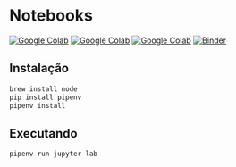 # Notebooks

[![Google Colab](https://img.shields.io/badge/launch-titanic-yellow.svg)](https://colab.research.google.com/github/catolicasc-joinville/notebooks-ml/blob/master/titanic/titanic.ipynb)
[![Google Colab](https://img.shields.io/badge/launch-python-yellow.svg)](https://colab.research.google.com/github/catolicasc-joinville/notebooks-ml/blob/master/python/introducao.ipynb)
[![Google Colab](https://img.shields.io/badge/launch-classificacao-yellow.svg)](https://colab.research.google.com/github/catolicasc-joinville/notebooks-ml/blob/master/ml/classificacao.ipynb)
[![Binder](https://mybinder.org/badge.svg)](https://mybinder.org/v2/gh/catolicasc-joinville/notebooks-ml/master)

## Instalação

```sh
brew install node
pip install pipenv
pipenv install
```

## Executando

```sh
pipenv run jupyter lab
```

